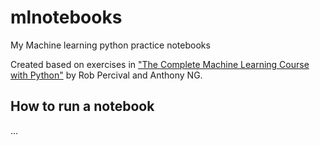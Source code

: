 # mlnotebooks
My Machine learning python practice notebooks

Created based on exercises in ["The Complete Machine Learning Course with Python"](https://www.udemy.com/machine-learning-course-with-python/learn/v4/overview) by Rob Percival and Anthony NG.

## How to run a notebook
...
